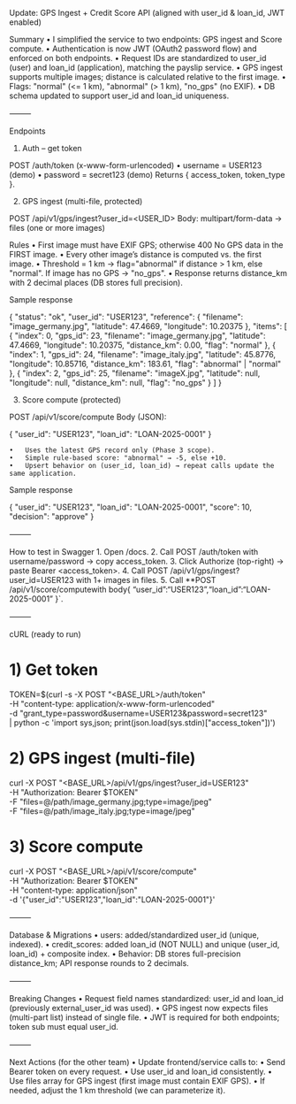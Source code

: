 Update: GPS Ingest + Credit Score API (aligned with user_id & loan_id, JWT enabled)

Summary
	•	I simplified the service to two endpoints: GPS ingest and Score compute.
	•	Authentication is now JWT (OAuth2 password flow) and enforced on both endpoints.
	•	Request IDs are standardized to user_id (user) and loan_id (application), matching the payslip service.
	•	GPS ingest supports multiple images; distance is calculated relative to the first image.
	•	Flags: "normal" (<= 1 km), "abnormal" (> 1 km), "no_gps" (no EXIF).
	•	DB schema updated to support user_id and loan_id uniqueness.

⸻

Endpoints

1) Auth – get token

POST /auth/token (x-www-form-urlencoded)
	•	username = USER123 (demo)
	•	password = secret123 (demo)
Returns { access_token, token_type }.

2) GPS ingest (multi-file, protected)

POST /api/v1/gps/ingest?user_id=<USER_ID>
Body: multipart/form-data → files (one or more images)

Rules
	•	First image must have EXIF GPS; otherwise 400 No GPS data in the FIRST image.
	•	Every other image’s distance is computed vs. the first image.
	•	Threshold = 1 km → flag="abnormal" if distance > 1 km, else "normal". If image has no GPS → "no_gps".
	•	Response returns distance_km with 2 decimal places (DB stores full precision).

Sample response

{
  "status": "ok",
  "user_id": "USER123",
  "reference": { "filename": "image_germany.jpg", "latitude": 47.4669, "longitude": 10.20375 },
  "items": [
    { "index": 0, "gps_id": 23, "filename": "image_germany.jpg", "latitude": 47.4669, "longitude": 10.20375, "distance_km": 0.00, "flag": "normal" },
    { "index": 1, "gps_id": 24, "filename": "image_italy.jpg",    "latitude": 45.8776, "longitude": 10.85716, "distance_km": 183.61, "flag": "abnormal" | "normal" },
    { "index": 2, "gps_id": 25, "filename": "imageX.jpg",          "latitude": null,    "longitude": null,     "distance_km": null,   "flag": "no_gps" }
  ]
}

3) Score compute (protected)

POST /api/v1/score/compute
Body (JSON):

{ "user_id": "USER123", "loan_id": "LOAN-2025-0001" }

	•	Uses the latest GPS record only (Phase 3 scope).
	•	Simple rule-based score: "abnormal" → -5, else +10.
	•	Upsert behavior on (user_id, loan_id) → repeat calls update the same application.

Sample response

{ "user_id": "USER123", "loan_id": "LOAN-2025-0001", "score": 10, "decision": "approve" }


⸻

How to test in Swagger
	1.	Open /docs.
	2.	Call POST /auth/token with username/password → copy access_token.
	3.	Click Authorize (top-right) → paste Bearer <access_token>.
	4.	Call POST /api/v1/gps/ingest?user_id=USER123 with 1+ images in files.
	5.	Call **POST /api/v1/score/computewith body{ “user_id”:“USER123”,“loan_id”:“LOAN-2025-0001” }`.

⸻

cURL (ready to run)

# 1) Get token
TOKEN=$(curl -s -X POST "<BASE_URL>/auth/token" \
  -H "content-type: application/x-www-form-urlencoded" \
  -d "grant_type=password&username=USER123&password=secret123" \
  | python -c 'import sys,json; print(json.load(sys.stdin)["access_token"])')

# 2) GPS ingest (multi-file)
curl -X POST "<BASE_URL>/api/v1/gps/ingest?user_id=USER123" \
  -H "Authorization: Bearer $TOKEN" \
  -F "files=@/path/image_germany.jpg;type=image/jpeg" \
  -F "files=@/path/image_italy.jpg;type=image/jpeg"

# 3) Score compute
curl -X POST "<BASE_URL>/api/v1/score/compute" \
  -H "Authorization: Bearer $TOKEN" \
  -H "content-type: application/json" \
  -d '{"user_id":"USER123","loan_id":"LOAN-2025-0001"}'


⸻

Database & Migrations
	•	users: added/standardized user_id (unique, indexed).
	•	credit_scores: added loan_id (NOT NULL) and unique (user_id, loan_id) + composite index.
	•	Behavior: DB stores full-precision distance_km; API response rounds to 2 decimals.

⸻

Breaking Changes
	•	Request field names standardized: user_id and loan_id (previously external_user_id was used).
	•	GPS ingest now expects files (multi-part list) instead of single file.
	•	JWT is required for both endpoints; token sub must equal user_id.

⸻

Next Actions (for the other team)
	•	Update frontend/service calls to:
	•	Send Bearer token on every request.
	•	Use user_id and loan_id consistently.
	•	Use files array for GPS ingest (first image must contain EXIF GPS).
	•	If needed, adjust the 1 km threshold (we can parameterize it).
